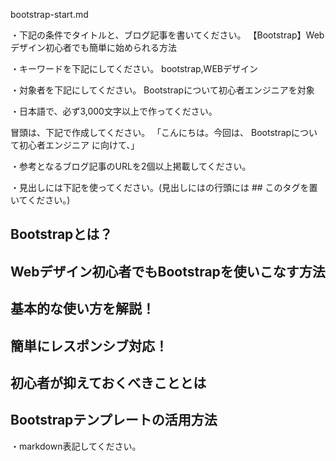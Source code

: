 bootstrap-start.md

・下記の条件でタイトルと、ブログ記事を書いてください。
【Bootstrap】Webデザイン初心者でも簡単に始められる方法

・キーワードを下記にしてください。
bootstrap,WEBデザイン

・対象者を下記にしてください。
  Bootstrapについて初心者エンジニアを対象


・日本語で、必ず3,000文字以上で作ってください。

冒頭は、下記で作成してください。
「こんにちは。今回は、
Bootstrapについて初心者エンジニア
に向けて、」

・参考となるブログ記事のURLを2個以上掲載してください。

・見出しには下記を使ってください。(見出しにはの行頭には ## このタグを置いてください。)
## Bootstrapとは？
## Webデザイン初心者でもBootstrapを使いこなす方法
## 基本的な使い方を解説！
## 簡単にレスポンシブ対応！
## 初心者が抑えておくべきこととは
## Bootstrapテンプレートの活用方法

・markdown表記してください。

